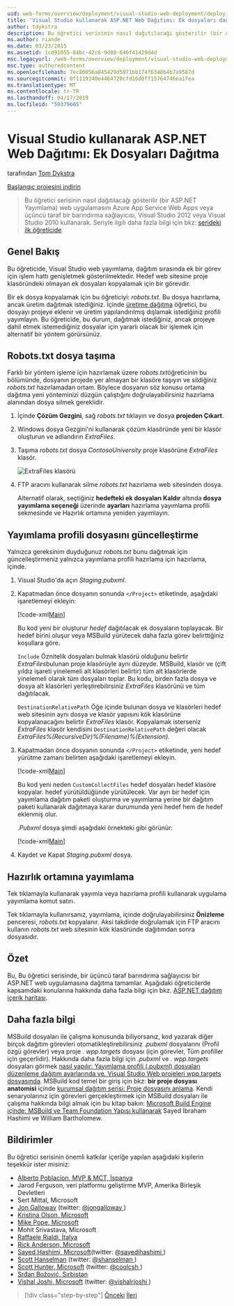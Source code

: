 ```yaml
---
uid: web-forms/overview/deployment/visual-studio-web-deployment/deploying-extra-files
title: 'Visual Studio kullanarak ASP.NET Web Dağıtımı: Ek dosyaları dağıtma | Microsoft Docs'
author: tdykstra
description: Bu öğretici serisinin nasıl dağıtılacağı gösterilir (bir ASP.NET Yayımlama) web uygulamasını Azure App Service Web Apps veya bir üçüncü taraf barındırma sağlayıcı tarafından usin...
ms.author: riande
ms.date: 03/23/2015
ms.assetid: 1cd91055-84bc-42c6-9d80-646f41429d4d
msc.legacyurl: /web-forms/overview/deployment/visual-studio-web-deployment/deploying-extra-files
msc.type: authoredcontent
ms.openlocfilehash: 7ec80056a845429d5971bb174f6348b4b7a9587d
ms.sourcegitcommit: 0f1119340e4464720cfd16d0ff15764746ea1fea
ms.translationtype: MT
ms.contentlocale: tr-TR
ms.lasthandoff: 04/17/2019
ms.locfileid: "59379605"
---
```

# <a name="aspnet-web-deployment-using-visual-studio-deploying-extra-files"></a>Visual Studio kullanarak ASP.NET Web Dağıtımı: Ek Dosyaları Dağıtma

tarafından [Tom Dykstra](https://github.com/tdykstra)

[Başlangıç projesini indirin](http://go.microsoft.com/fwlink/p/?LinkId=282627)

> Bu öğretici serisinin nasıl dağıtılacağı gösterilir (bir ASP.NET Yayımlama) web uygulamasını Azure App Service Web Apps veya üçüncü taraf bir barındırma sağlayıcısı, Visual Studio 2012 veya Visual Studio 2010 kullanarak. Seriyle ilgili daha fazla bilgi için bkz: [serideki ilk öğreticide](introduction.md).


## <a name="overview"></a>Genel Bakış

Bu öğreticide, Visual Studio web yayımlama, dağıtım sırasında ek bir görev için işlem hattı genişletmek gösterilmektedir. Hedef web sitesine proje klasöründeki olmayan ek dosyaları kopyalamak için bir görevdir.

Bir ek dosya kopyalamak için bu öğreticiyi: *robots.txt*. Bu dosya hazırlama, ancak üretim dağıtmak istediğiniz. İçinde [üretime dağıtma](deploying-to-production.md) öğretici, bu dosyayı projeye eklenir ve üretim yapılandırılmış dışlamak istediğiniz profili yayımlayın. Bu öğreticide, bu durum, dağıtmak istediğiniz, ancak projeye dahil etmek istemediğiniz dosyalar için yararlı olacak bir işlemek için alternatif bir yöntem görürsünüz.

## <a name="move-the-robotstxt-file"></a>Robots.txt dosya taşıma

Farklı bir yöntem işleme için hazırlamak üzere *robots.txt*öğreticinin bu bölümünde, dosyanın projede yer almayan bir klasöre taşıyın ve sildiğiniz *robots.txt* hazırlamadan ortam. Böylece dosyanın söz konusu ortama dağıtma yeni yönteminizi düzgün çalıştığını doğrulayabilirsiniz hazırlama alanından dosya silmek gereklidir.

1. İçinde **Çözüm Gezgini**, sağ *robots.txt* tıklayın ve dosya **projeden Çıkart**.
2. Windows dosya Gezgini'ni kullanarak çözüm klasöründe yeni bir klasör oluşturun ve adlandırın *ExtraFiles*.
3. Taşıma *robots.txt* dosya *ContosoUniversity* proje klasörüne *ExtraFiles* klasör.

    ![ExtraFiles klasörü](deploying-extra-files/_static/image1.png)
4. FTP aracını kullanarak silme *robots.txt* hazırlama web sitesinden dosya.

    Alternatif olarak, seçtiğiniz **hedefteki ek dosyaları Kaldır** altında **dosya yayımlama seçeneği** üzerinde **ayarları** hazırlama yayımlama profili sekmesinde ve Hazırlık ortamına yeniden yayımlayın.

## <a name="update-the-publish-profile-file"></a>Yayımlama profili dosyasını güncelleştirme

Yalnızca gereksinim duyduğunuz *robots.txt* bunu dağıtmak için güncelleştirmeniz yalnızca yayımlama profili hazırlama için hazırlama, içinde.

1. Visual Studio'da açın *Staging.pubxml*.
2. Kapatmadan önce dosyanın sonunda `</Project>` etiketinde, aşağıdaki işaretlemeyi ekleyin:

    [!code-xml[Main](deploying-extra-files/samples/sample1.xml)]

    Bu kod yeni bir oluşturur *hedef* dağıtılacak ek dosyaların toplayacak. Bir hedef birini oluşur veya MSBuild yürütecek daha fazla görev belirttiğiniz koşullara göre.

    `Include` Öznitelik dosyaları bulmak klasörü olduğunu belirtir *ExtraFiles*bulunan proje klasörüyle aynı düzeyde. MSBuild, klasör ve (çift yıldız işareti yinelemeli alt klasörleri belirtir) tüm alt klasörlerde yinelemeli olarak tüm dosyaları toplar. Bu kodu, birden fazla dosya ve dosya alt klasörleri yerleştirebilirsiniz *ExtraFiles* klasörünü ve tüm dağıtılacak.

    `DestinationRelativePath` Öğe içinde bulunan dosya ve klasörleri hedef web sitesinin aynı dosya ve klasör yapısını kök klasörüne kopyalanacağını belirtir *ExtraFiles* klasör. Kopyalamak isterseniz *ExtraFiles* klasör kendisini `DestinationRelativePath` değeri olacak *ExtraFiles\%(RecursiveDir)%(Filename)%(Extension)*.
3. Kapatmadan önce dosyanın sonunda `</Project>` etiketinde, yeni hedef yürütme zamanı belirten aşağıdaki işaretlemeyi ekleyin.

    [!code-xml[Main](deploying-extra-files/samples/sample2.xml)]

    Bu kod yeni neden `CustomCollectFiles` hedef dosyaları hedef klasöre kopyalar. hedef yürütüldüğünde yürütülecek. Var ayrı bir hedef için yayımlama dağıtım paketi oluşturma ve yayımlama yerine bir dağıtım paketi kullanarak dağıtmaya karar durumunda yeni hedef hem de hedef eklenmiş olur.

    *.Pubxml* dosya şimdi aşağıdaki örnekteki gibi görünür:

    [!code-xml[Main](deploying-extra-files/samples/sample3.xml?highlight=53-71)]
4. Kaydet ve Kapat *Staging.pubxml* dosya.

## <a name="publish-to-staging"></a>Hazırlık ortamına yayımlama

Tek tıklamayla kullanarak yayımla veya hazırlama profili kullanarak uygulama yayımlama komut satırı.

Tek tıklamayla kullanırsanız, yayımlama, içinde doğrulayabilirsiniz **Önizleme** penceresi, *robots.txt* kopyalanır. Aksi takdirde doğrulamak için FTP aracını kullanın *robots.txt* web sitesinin kök klasöründe dağıtımdan sonra dosyasıdır.

## <a name="summary"></a>Özet

Bu, Bu öğretici serisinde, bir üçüncü taraf barındırma sağlayıcısı bir ASP.NET web uygulamasına dağıtma tamamlar. Aşağıdaki öğreticilerde kapsamdaki konularına hakkında daha fazla bilgi için bkz. [ASP.NET dağıtım içerik haritası](https://go.microsoft.com/fwlink/p/?LinkId=282413).

## <a name="more-information"></a>Daha fazla bilgi

MSBuild dosyaları ile çalışma konusunda biliyorsanız, kod yazarak diğer birçok dağıtım görevleri otomatikleştirebilirsiniz *.pubxml* dosyalarını (Profil özgü görevler) veya proje *. wpp.targets* dosyası (için görevler, Tüm profiller için geçerlidir). Hakkında daha fazla bilgi için *.pubxml* ve *. wpp.targets* dosyaları görmek [nasıl yapılır: Yayımlama profili (.pubxml) dosyaları düzenleme dağıtım ayarlarında ve. Visual Studio Web projeleri wpp.targets dosyasında](https://msdn.microsoft.com/library/ff398069). MSBuild kod temel bir giriş için bkz: **bir proje dosyası anatomisi** içinde [kurumsal dağıtım serisi: Proje dosyasını anlama](../web-deployment-in-the-enterprise/understanding-the-project-file.md). Kendi senaryolarınız için görevleri gerçekleştirmek için MSBuild dosyaları ile çalışma hakkında bilgi almak için bu kitap bakın: [Microsoft Build Engine içinde: MSBuild ve Team Foundation Yapısı kullanarak](http://msbuildbook.com) Sayed Ibraham Hashimi ve William Bartholomew.

## <a name="acknowledgements"></a>Bildirimler

Bu öğretici serisinin önemli katkılar içeriğe yapılan aşağıdaki kişilerin teşekkür ister misiniz:

- [Alberto Poblacion, MVP &amp; MCT, İspanya](https://mvp.microsoft.com/mvp/Alberto%20Poblacion%20Bolano-36772)
- Jarod Ferguson, veri platformu geliştirme MVP, Amerika Birleşik Devletleri
- Sert Mittal, Microsoft
- [Jon Galloway](https://weblogs.asp.net/jgalloway) (twitter: [ @jongalloway ](http://twitter.com/jongalloway))
- [Kristina Olson, Microsoft](https://blogs.iis.net/krolson/default.aspx)
- [Mike Pope, Microsoft](http://www.mikepope.com/blog/DisplayBlog.aspx)
- Mohit Srivastava, Microsoft
- [Raffaele Rialdi, İtalya](http://www.iamraf.net/)
- [Rick Anderson, Microsoft](https://blogs.msdn.com/b/rickandy/)
- [Sayed Hashimi, Microsoft](http://sedodream.com/default.aspx)(twitter: [ @sayedihashimi ](http://twitter.com/sayedihashimi))
- [Scott Hanselman](http://www.hanselman.com/blog/) (twitter: [ @shanselman ](http://twitter.com/shanselman))
- [Scott Hunter, Microsoft](https://blogs.msdn.com/b/scothu/) (twitter: [ @coolcsh ](http://twitter.com/coolcsh))
- [Srđan Božović, Sırbistan](http://msforge.net/blogs/zmajcek/)
- [Vishal Joshi, Microsoft](http://vishaljoshi.blogspot.com/) (twitter: [ @vishalrjoshi ](http://twitter.com/vishalrjoshi))

> [!div class="step-by-step"]
> [Önceki](command-line-deployment.md)
> [İleri](troubleshooting.md)
